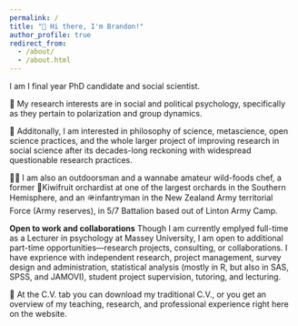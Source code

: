 ```yaml
---
permalink: /
title: "👋 Hi there, I'm Brandon!"
author_profile: true
redirect_from: 
  - /about/
  - /about.html
---
```


I am I final year PhD candidate and social scientist. 

📝 My research interests are in social and political psychology, specifically as they pertain to polarization and group dynamics. 

🧠 Additonally, I am interested in philosophy of science, metascience, open science practices, and the whole larger project of improving research in social science after its decades-long reckoning with widespread questionable research practices. 

🧑‍🍳 I am also an outdoorsman and a wannabe amateur wild-foods chef, a former 🥝Kiwifruit orchardist at one of the largest orchards in the Southern Hemisphere, and an 🪖infantryman in the New Zealand Army territorial Force (Army reserves), in 5/7 Battalion based out of Linton Army Camp.

**Open to work and collaborations**
Though I am currently emplyed full-time as a Lecturer in psychology at Massey University, I am open to additional part-time opportunities—research projects, consulting, or collaborations. 
I have exprience with independent research, project management, survey design and administration, statistical analysis (mostly in R, but also in SAS, SPSS, and JAMOVI), student project supervision, tutoring, and lecturing.


📃 At the C.V. tab you can download my traditional C.V., or you get an overview of my teaching, research, and professional experience right here on the website. 
